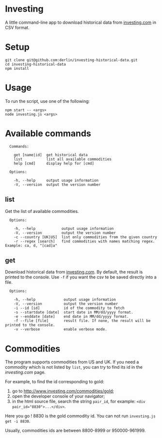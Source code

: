 # Investing

A little command-line app to download historical data from [investing.com](http://www.investing.com/) in CSV format.

# Setup

```
git clone git@github.com:derlin/investing-historical-data.git
cd investing-historical-data
npm install
```

# Usage 

To run the script,  use one of the following:
```
npm start -- <args>
node investing.js <args>
``` 


# Available commands


      Commands:
      
        get [name|id]  get historical data
        list           list all available commodities
        help [cmd]     display help for [cmd]
      
      Options:
      
        -h, --help     output usage information
        -V, --version  output the version number


## list

Get the list of available commodities.

      Options:
      
        -h, --help            output usage information
        -V, --version         output the version number
        -c --country [UK|US]  list only commodities from the given country
        -r --regex [search]   find commodities with names matching regex. Example: ca, d, "[cad]a"


## get 

Download historical data from [investing.com](http://www.investing.com/). By default, the result is printed to the console. Use `-f` if you want the csv te be saved directly into a file.

      Options:
      
        -h, --help             output usage information
        -V, --version          output the version number
        -i --id [id]           id of the commodity to fetch
        -s --startdate [date]  start date in MM/dd/yyyy format.
        -e --enddate [date]    end date in MM/dd/yyyy format.
        -f --file [file]       result file. If none, the result will be printed to the console.
        -v --verbose           enable verbose mode.


# Commodities

The program supports commodities from US and UK. If you need a commodity which is not listed by `list`, you can try to find its id in the _investing.com_ page. 

For example, to find the id corresponding to gold:

1. go to http://www.investing.com/commodities/gold;
2. open the developer console of your navigator;
3. in the html source file, search the string `pair_id`, for example: `<div pair_id="8830">...</div>`.

Here you go ! 8830 is the gold commodity id. You can not run `investing.js get -i 8830`.

Usually, commodities ids are between 8800-8999 or 950000-961999. 
